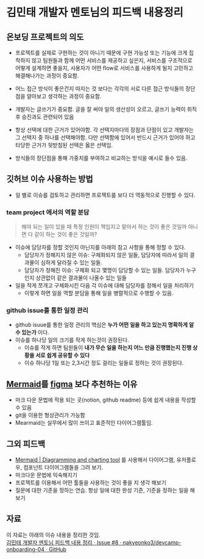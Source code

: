 # 김민태 개발자 멘토님의 피드백 내용정리

## 온보딩 프로젝트의 의도

- 프로젝트를 실제로 구현하는 것이 아니기 때문에 구현 가능성 또는 기능에 크게 집착하지 않고 팀원들과 함께 어떤 서비스를 제공하고 싶은지, 서비스를 구조적으로 어떻게 설계하면 좋을지, 사용자가 어떤 flow로 서비스를 사용하게 될지 고민하고 해결해나가는 과정이 중요함.

-  어느 접근 방식이 좋은건지 따지는 것 보다는 각각의 서로 다른 접근 방식들의 장단점을 알아보고 생각하는 과정이 중요함.

- 개발자는 글쓰기가 중요함. 글을 잘 써야 일의 생산성이 오르고, 글쓰기 능력이 취직후 승진과도 관련되어 있음 

- 항상 선택에 대한 근거가 있어야함. 각 선택지마다의 장점과 단점이 있고 개발자는 그 선택지 중 하나를 선택해야함. 다만 선택함에 있어서 반드시 근거가 있어야 하고 타당한 근거가 뒷받침된 선택은 옳은 선택임.
-  방식들의 장단점을 통해 가중치를 부여하고 비교하는 방식을 예시로 들수 있음.

## **깃허브 이슈 사용하는 방법**
- 일 별로 이슈를 검토하고 관리하면 프로젝트를 보다 더 역동적으로 진행할 수 있다.

### team project 에서의 역할 분담
> 해야 되는 일이 있을 때 특정 인원이 책임지고 맡아서 하는 것이 좋은 것일까 아니면 다 같이 하는 것이 좋은 것일까?
- 이슈에 담당자를 정할 것인지 아닌지를 아래의 참고 사항을 통해 정할 수 있다.
  - 담당자가 정해지지 않은 이슈: 구체화되지 않은 일들, 담당자에 따라서 일의 결과물이 심하게 달라질 수 있는 일들.  
  - 담당자가 정해진 이슈: 구체화 되고 몇명이 담당할 수 있는 일들. 담당자가 누구인지 상관없이 같은 결과물이 나올수 있는 일들
- 일을 작게 쪼개고 구체화시킨 다음 각 이슈에 대해 담당자를 정해서 일을 처리하기
  - 이렇게 하면 일을 역할 분담을 통해 일을 병렬적으로 수행할 수 있음.

### github issue를 통한 일정 관리
- github isuue를 통한 일정 관리의 핵심은 **누가 어떤 일을 하고 있는지 명확하게 알 수 있는가** 이다.
- 이슈를 하나당 일의 크기를 작게 하는것이 권장된다.
  - 이슈를 작게 하면 팀원들이 **내가 무슨 일을 하는지 어느 만큼 진행했는지 진행 상황을 서로 쉽게 공유할 수 있다**
  - 이슈 하나당 1일 또는 2,3시간 정도 걸리는 일들로 정하는 것이 권장된다.

## [Mermaid](https://mermaid.js.org/)를 [figma](https://www.figma.com) 보다 추천하는 이유
- 마크 다운 문법에 적용 되는 곳(notion, github readme) 등에 쉽게 내용을 작성할 수 있음
- git을 이용한 형상관리가 가능함
- Mearmaid는 실무에서 많이 쓰이고 표준적인 다이어그램툴임.

## 그외 피드백
- [Mermaid | Diagramming and charting tool](https://mermaid.js.org/) 를 사용해서 다이어그램, 유저플로우, 컴포넌트 다이어그램들을 그려 보기.
- 마크다운 문법에 익숙해지기
- 프로젝트를 이용해서 어떤 툴들을 사용하는 것이 좋을 지 생각 해보기
- 질문에 대한 기준을 정하는 연습. 항상 일에 대한 완성 기준, 기준을 정하는 일을 해보기

## 자료
이 자료는 아래의 이슈 내용을 정리한 것임.<br/>
[김민태 개발자 멘토님 피드백 내용 정리 · Issue #8 · nakyeonko3/devcamp-onboarding-04 · GitHub](https://github.com/nakyeonko3/devcamp-onboarding-04/issues/8)

